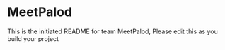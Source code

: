 # MeetPalod
This is the initiated README for team MeetPalod, Please edit this as you build your project
